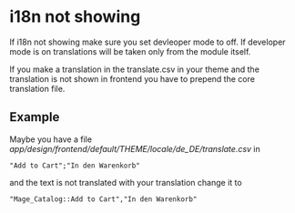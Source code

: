 # i18n not showing

If i18n not showing make sure you set devleoper mode to off. If developer mode is on translations will be taken only from the module itself.

If you make a translation in the translate.csv in your theme and the translation is not shown in frontend you have to prepend the core translation file. 

## Example

Maybe you have a file *app/design/frontend/default/THEME/locale/de_DE/translate.csv* in 
```csv
"Add to Cart";"In den Warenkorb"
```

and the text is not translated with your translation change it to

```csv
"Mage_Catalog::Add to Cart","In den Warenkorb"
```